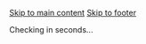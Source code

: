 [Skip to main content](https://fiscalfocus.pittsburghpa.gov/#content) [Skip to footer](https://fiscalfocus.pittsburghpa.gov/#site-chrome-footer)

Checking in  seconds...
